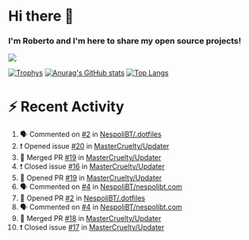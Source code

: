 # Hi there 👋
### I'm Roberto and I'm here to share my open source projects!

<img src="https://komarev.com/ghpvc/?username=mastercruelty&label=Profile views&color=0e75b6"><br>

[![Trophys](https://github-profile-trophy.vercel.app/?username=mastercruelty)](https://github.com/ryo-ma/github-profile-trophy)
[![Anurag's GitHub stats](https://github-readme-stats.vercel.app/api?username=mastercruelty&show_icons=true&theme=tokyonight)](https://github.com/anuraghazra/github-readme-stats)
[![Top Langs](https://github-readme-stats.vercel.app/api/top-langs/?username=mastercruelty&layout=compact)](https://github.com/anuraghazra/github-readme-stats)

# :zap: Recent Activity
<!--START_SECTION:activity-->
1. 🗣 Commented on [#2](https://github.com/NespoliBT/.dotfiles/issues/2) in [NespoliBT/.dotfiles](https://github.com/NespoliBT/.dotfiles)
2. ❗️ Opened issue [#20](https://github.com/MasterCruelty/Updater/issues/20) in [MasterCruelty/Updater](https://github.com/MasterCruelty/Updater)
3. 🎉 Merged PR [#19](https://github.com/MasterCruelty/Updater/pull/19) in [MasterCruelty/Updater](https://github.com/MasterCruelty/Updater)
4. ❗️ Closed issue [#16](https://github.com/MasterCruelty/Updater/issues/16) in [MasterCruelty/Updater](https://github.com/MasterCruelty/Updater)
5. 💪 Opened PR [#19](https://github.com/MasterCruelty/Updater/pull/19) in [MasterCruelty/Updater](https://github.com/MasterCruelty/Updater)
6. 🗣 Commented on [#4](https://github.com/NespoliBT/nespolibt.com/issues/4) in [NespoliBT/nespolibt.com](https://github.com/NespoliBT/nespolibt.com)
7. 💪 Opened PR [#2](https://github.com/NespoliBT/.dotfiles/pull/2) in [NespoliBT/.dotfiles](https://github.com/NespoliBT/.dotfiles)
8. 🗣 Commented on [#4](https://github.com/NespoliBT/nespolibt.com/issues/4) in [NespoliBT/nespolibt.com](https://github.com/NespoliBT/nespolibt.com)
9. 🎉 Merged PR [#18](https://github.com/MasterCruelty/Updater/pull/18) in [MasterCruelty/Updater](https://github.com/MasterCruelty/Updater)
10. ❗️ Closed issue [#17](https://github.com/MasterCruelty/Updater/issues/17) in [MasterCruelty/Updater](https://github.com/MasterCruelty/Updater)
<!--END_SECTION:activity-->
